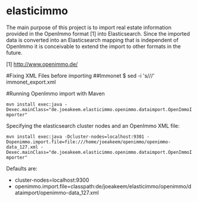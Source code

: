 elasticimmo
===========

The main purpose of this project is to import real estate information provided in the OpenImmo format [1] into Elasticsearch. Since the imported data is converted into an Elasticsearch mapping that is independent of OpenImmo it is conceivable to extend the import to other formats in the future.

[1] http://www.openimmo.de/

#Fixing XML Files before importing
##Immonet
$ sed -i 's/<openimmo xmlns="http:\/\/www.openimmo.de">/<openimmo>/' immonet_export.xml

#Running OpenImmo import with Maven

`mvn install exec:java -Dexec.mainClass="de.joeakeem.elasticimmo.openimmo.dataimport.OpenImmoImporter"`

Specifying the elasticsearch cluster nodes and an OpenImmo XML file:

`mvn install exec:java -Dcluster-nodes=localhost:9301 -Dopenimmo.import.file=file:///home/joeakeem/openimmo/openimmo-data_127.xml -Dexec.mainClass="de.joeakeem.elasticimmo.openimmo.dataimport.OpenImmoImporter"`

Defaults are:
* cluster-nodes=localhost:9300
* openimmo.import.file=classpath:de/joeakeem/elasticimmo/openimmo/dataimport/openimmo-data_127.xml